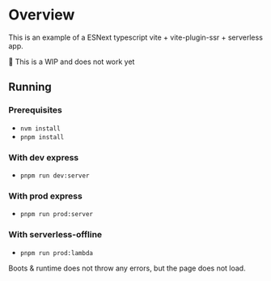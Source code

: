 # Overview

This is an example of a ESNext typescript vite + vite-plugin-ssr + serverless app.

:construction: This is a WIP and does not work yet

## Running

### Prerequisites

- `nvm install`
- `pnpm install`

### With dev express

- `pnpm run dev:server`

### With prod express

- `pnpm run prod:server`

### With serverless-offline

- `pnpm run prod:lambda`

Boots & runtime does not throw any errors, but the page does not load.
